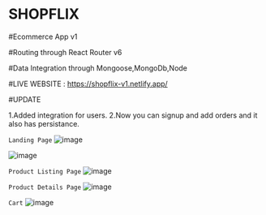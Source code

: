 # SHOPFLIX

#Ecommerce App v1

#Routing through React Router v6

#Data Integration through Mongoose,MongoDb,Node

#LIVE WEBSITE : https://shopflix-v1.netlify.app/

#UPDATE

1.Added integration for users.
2.Now you can signup and add orders and it also has persistance.


`Landing Page`
![image](https://user-images.githubusercontent.com/75177895/117492944-ef9a8f00-af8f-11eb-85b1-3ea482ae4ac0.png)

![image](https://user-images.githubusercontent.com/75177895/117492988-fe814180-af8f-11eb-83db-84a70b662e8b.png)


`Product Listing Page`
![image](https://user-images.githubusercontent.com/75177895/117495723-a3e9e480-af93-11eb-9e1e-30d5670f89b3.png)

`Product Details Page`
![image](https://user-images.githubusercontent.com/75177895/117495785-b7954b00-af93-11eb-9f33-e2ad76ea1581.png)

`Cart`
![image](https://user-images.githubusercontent.com/75177895/117495813-c2e87680-af93-11eb-9bba-28f61833c9fd.png)


